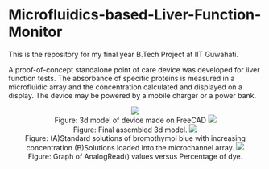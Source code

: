 # Microfluidics-based-Liver-Function-Monitor
This is the repository for my final year B.Tech Project at IIT Guwahati. 

A proof-of-concept standalone point of care device was developed for liver function tests. The absorbance of specific proteins is measured in a microfluidic array and the concentration calculated and displayed on a display. The device may be powered by a mobile charger or a power bank. 

<p align = "center">
  <img src="https://github.com/RohitSagvekar/Microfluidics-based-Liver-Function-Monitor/assets/84092287/ae5c8c6d-e5f6-40a8-ad27-6f485865e843">
  <br>
  Figure: 3d model of device made on FreeCAD
  <img src="https://github.com/RohitSagvekar/Microfluidics-based-Liver-Function-Monitor/assets/84092287/f55d57d1-c430-437f-bf79-7625ee7c12e8")>
  <br>
  Figure: Final assembled 3d model.
  <img src="https://github.com/RohitSagvekar/Microfluidics-based-Liver-Function-Monitor/assets/84092287/f2fc1ed1-5090-48df-a4bc-30ad5aa22446">
  <br>
  Figure: (A)Standard solutions of bromothymol blue with increasing concentration (B)Solutions loaded into the microchannel array. 
  <img src="https://github.com/RohitSagvekar/Microfluidics-based-Liver-Function-Monitor/assets/84092287/cad258d2-71d5-4b21-a5c5-6677f1672a53">
  <br>
  Figure: Graph of AnalogRead() values versus Percentage of dye. 
</p>
